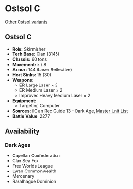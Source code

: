 # Ostsol C

[Other Ostsol variants](../ostsol.md)

## Ostsol C
- **Role:** Skirmisher
- **Tech Base:** Clan (3145)
- **Chassis:** 60 tons
- **Movement:** 5 / 8
- **Armor:** 144 (Laser Reflective)
- **Heat Sinks:** 15 (30)
- **Weapons:**
  - ER Large Laser × 2
  - ER Medium Laser × 2
  - Improved Heavy Medium Laser × 2
- **Equipment:**
  - Targeting Computer
- **Sources:** ilClan Rec Guide 13 - Dark Age, [Master Unit List](http://masterunitlist.info/Unit/Details/8163/ostsol-c)
- **Battle Value:** 2277

## Availability

### Dark Ages
- Capellan Confederation
- Clan Sea Fox
- Free Worlds League
- Lyran Commonwealth
- Mercenary
- Rasalhague Dominion

